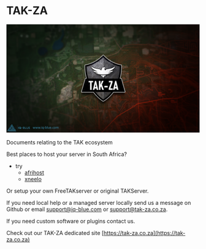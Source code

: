 # TAK-ZA

[<img src="tak-za_splash.png" width="800"/>](tak-za_splash.png)

Documents relating to the TAK ecosystem

Best places to host your server in South Africa?

- try
  - [afrihost](https://www.afrihost.com/shared-hosting)
  - [xneelo](https://xneelo.co.za/web-hosting)

 Or setup your own FreeTAKserver or original TAKServer.

 If you need local help or a managed server locally send us a message on Github or email [support@iq-blue.com](support@iq-blue.com) or [support@tak-za.co.za](support@tak-za.co.za).

 If you need custom software or plugins contact us.

Check out our TAK-ZA dedicated site [https://tak-za.co.za](https://tak-za.co.za)

 
